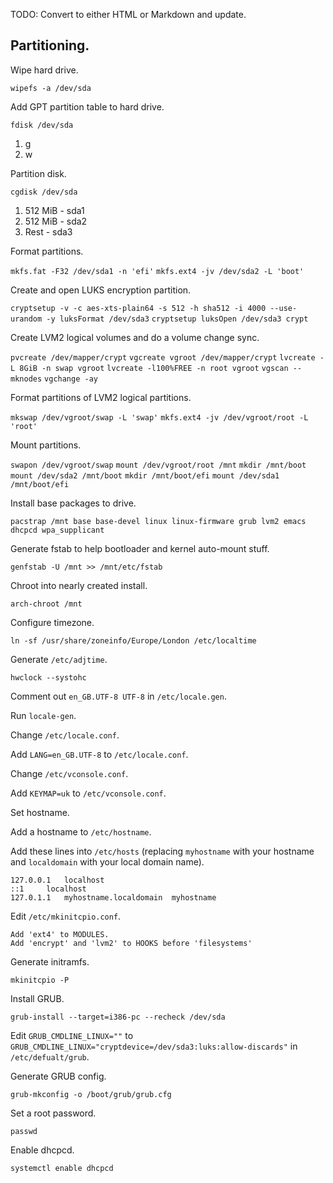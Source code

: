 TODO: Convert to either HTML or Markdown and update.

## Partitioning.

Wipe hard drive.

`wipefs -a /dev/sda`

Add GPT partition table to hard drive.

`fdisk /dev/sda`
  1. g
  2. w

Partition disk.

`cgdisk /dev/sda`
  1. 512 MiB - sda1
  2. 512 MiB - sda2
  3. Rest    - sda3

Format partitions.

`mkfs.fat -F32 /dev/sda1 -n 'efi'`
`mkfs.ext4 -jv /dev/sda2 -L 'boot'`

Create and open LUKS encryption partition.

`cryptsetup -v -c aes-xts-plain64 -s 512 -h sha512 -i 4000 --use-urandom -y luksFormat /dev/sda3`
`cryptsetup luksOpen /dev/sda3 crypt`

Create LVM2 logical volumes and do a volume change sync.

`pvcreate /dev/mapper/crypt`
`vgcreate vgroot /dev/mapper/crypt`
`lvcreate -L 8GiB -n swap vgroot`
`lvcreate -l100%FREE -n root vgroot`
`vgscan --mknodes`
`vgchange -ay`

Format partitions of LVM2 logical partitions.

`mkswap /dev/vgroot/swap -L 'swap'`
`mkfs.ext4 -jv /dev/vgroot/root -L 'root'`

Mount partitions.

`swapon /dev/vgroot/swap`
`mount /dev/vgroot/root /mnt`
`mkdir /mnt/boot`
`mount /dev/sda2 /mnt/boot`
`mkdir /mnt/boot/efi`
`mount /dev/sda1 /mnt/boot/efi`

Install base packages to drive.

`pacstrap /mnt base base-devel linux linux-firmware grub lvm2 emacs dhcpcd wpa_supplicant`

Generate fstab to help bootloader and kernel auto-mount stuff.

`genfstab -U /mnt >> /mnt/etc/fstab`

Chroot into nearly created install.

`arch-chroot /mnt`

Configure timezone.

`ln -sf /usr/share/zoneinfo/Europe/London /etc/localtime`

Generate `/etc/adjtime`.

`hwclock --systohc`

Comment out `en_GB.UTF-8 UTF-8` in `/etc/locale.gen`.

Run `locale-gen`.

Change `/etc/locale.conf`.

Add `LANG=en_GB.UTF-8` to `/etc/locale.conf`.

Change `/etc/vconsole.conf`.

Add `KEYMAP=uk` to `/etc/vconsole.conf`.

Set hostname.

Add a hostname to `/etc/hostname`.

Add these lines into `/etc/hosts` (replacing `myhostname` with your hostname and `localdomain` with your local domain name).

```
127.0.0.1	localhost
::1		localhost
127.0.1.1	myhostname.localdomain	myhostname
```

Edit `/etc/mkinitcpio.conf`.

```
Add 'ext4' to MODULES.
Add 'encrypt' and 'lvm2' to HOOKS before 'filesystems'
```

Generate initramfs.

`mkinitcpio -P`

Install GRUB.

`grub-install --target=i386-pc --recheck /dev/sda`

Edit `GRUB_CMDLINE_LINUX=""` to `GRUB_CMDLINE_LINUX="cryptdevice=/dev/sda3:luks:allow-discards"` in `/etc/defualt/grub`.

Generate GRUB config.

`grub-mkconfig -o /boot/grub/grub.cfg`

Set a root password.

`passwd`

Enable dhcpcd.

`systemctl enable dhcpcd`
